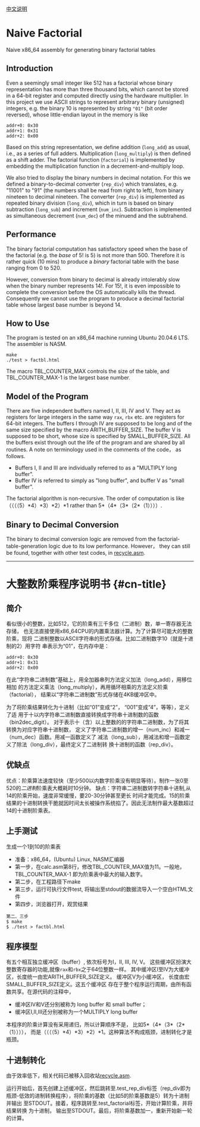 [中文说明](#cn-title)
# Naive Factorial

Naive x86_64 assembly for generating binary factorial tables

## Introduction

Even a seemingly small integer like 512 has a factorial whose binary representation has more than three thousand bits, which cannot be stored in a 64-bit register and computed directly using the hardware multiplier. In this project we use ASCII strings to represent arbitrary binary (unsigned) integers, e.g. the binary 10 is represented by string `"01"` (bit order reversed), whose little-endian
layout in the memory is like

```
addr+0: 0x30
addr+1: 0x31
addr+2: 0x00
```
Based on this string representation, we define addition (`long_add`) as usual, i.e., as a series of full adders. Multiplication (`long_multiply`) is then defined as a shift adder. The factorial function  (`factorial`) is implemented by embedding the multiplication function in a decrement-and-multiply loop.

We also tried to display the binary numbers in decimal notation. For this we defined a binary-to-decimal converter (`rep_div`) which translates, e.g. "11001" to "91" (the numbers shall be read from right to left), from binary nineteen to decimal nineteen. The converter (`rep_div`) is implemented as repeated binary division (`long_div`), which in turn is based on binary subtraction (`long_sub`) and  increment (`num_inc`). Subtraction is implemented as simultaneous decrement (`num_dec`) of the minuend and the subtrahend.

## Performance

The binary factorial computation has satisfactory speed when the base of the factorial (e.g. the *base* of 5! is 5) is not more than 500. Therefore it is rather quick (10 mins) to produce a
*binary* factorial table with the base ranging from 0 to 520. 

However, conversion from binary to decimal is already intolerably slow when the binary number represents 14!. For 15!, it is even impossible to complete the conversion before the OS automatically kills the thread. Consequently we cannot use the program to produce a decimal factorial table whose largest base number is beyond 14.

## How to Use

The program is tested on an x86_64 machine running Ubuntu 20.04.6 LTS. The assembler is NASM.
```
make
./test > factbl.html
```
The macro TBL_COUNTER_MAX controls the size of the table, and TBL_COUNTER_MAX-1 is the largest base number. 

## Model of the Program

There are five independent buffers named I, II, III, IV and V. They act as registers for large integers in the same way `rax`, `rbx` etc. are registers for 64-bit integers.  The  buffers I through IV are supposed to be long and of the same size specified by the macro ARITH_BUFFER_SIZE. The buffer V is supposed to be short, whose size is specified by SMALL_BUFFER_SIZE. All the buffers exist through out the life of the program and are shared by all routines. A note on terminology used in the comments of the code， as follows.

- Buffers I, II and III are individually referred to as a "MULTIPLY long buffer".
- Buffer IV is referred to simply as "long buffer", and buffer V as "small buffer".

The factorial algorithm is non-recursive. The order of computation is like （（（（5）\*4）\*3）\*2）\*1 rather than 5\*（4\*（3\*（2\*（1））））.

## Binary to Decimal Conversion

The binary to decimal conversion logic are removed from the factorial-table-generation logic due
 to its low performance. However， they can still be found, together with other test codes, in [recycle.asm](./recycle.asm).

****************

# 大整数阶乘程序说明书 {#cn-title}



##     简介      

看似很小的整数，比如512，它的阶乘有三千多位（二进制）数，单一寄存器无法存储，
也无法直接使用x86_64CPU的内置乘法器计算。为了计算尽可能大的整数阶乘，现将
二进制整数以ASCII字符串的形式存储。比如二进制数字10（就是十进制的2）用字符
串表示为“01”，在内存中是：
```
addr+0: 0x30
addr+1: 0x31
addr+2: 0x00
```
在此“字符串二进制数”基础上，用全加器串列方法定义加法（long_add），用移位相加
的方法定义乘法（long_multiply），再用循环相乘的方法定义阶乘（factorial），
结果以“字符串二进制数”形式存储在4KB缓冲区中。

为了将阶乘结果转化为十进制（比如“01”变成“2”， “001”变成“4”，等等），定义了适
用于十以内字符串二进制数直接转换成字符串十进制数的函数（bin2dec_digit）。
对于表示十（含）以上整数的的字符串二进制数，为了将其转换为对应字符串十进制数，
定义了字符串二进制数的增一（num_inc）和减一（num_dec）函数。用减一函数定义了
减法（long_sub），用减法和增一函数定义了除法（long_div），最终定义了二进制转
换十进制的函数（rep_div）。


##    优缺点     

优点：阶乘算法速度较快（至少500以内数字阶乘没有明显等待）。制作一张0至520的*二进制*阶乘表大概耗时10分钟。
缺点：字符串二进制数转字符串十进制,从14的阶乘开始，速度非常缓慢，要20-30分钟甚至更长
     时间才能完成。15的阶乘结果的十进制转换干脆就因时间太长被操作系统掐了。因此无法制作最大基数超过14的十进制阶乘表。


##   上手测试    


生成一个1到10的阶乘表

- 准备：x86_64，(Ubuntu) Linux, NASM汇编器
- 第一步，在calc.asm第8行，修改TBL_COUNTER_MAX值为11。一般地，TBL_COUNTER_MAX-1 即为阶乘表中最大的输入数字。
- 第二步，在工程路径下make
- 第三步，运行可执行文件test, 将输出至stdout的数据流导入一个空白HTML文件
- 第四步，浏览器打开，观赏结果

```
第二、三步
$ make
$ ./test > factbl.html
```

##   程序模型    


有五个相互独立缓冲区（buffer）, 依次标号为I，II, III, IV, V。
这些缓冲区扮演大整数寄存器的功能,就像`rax`和`rbx`之于64位整数一样。
其中缓冲区I至IV为大缓冲区，长度统一由宏ARITH_BUFFER_SIZE定义。
缓冲区V为小缓冲区， 长度由宏SMALL_BUFFER_SIZE定义。这五个缓冲区
存在于整个程序运行周期，由所有函数共享。在源代码的注释中，

- 缓冲区IV和V还分别被称为 long buffer 和 small buffer； 
- 缓冲区I,II,III还分别被称为一个MULTIPLY long buffer


本程序的阶乘计算没有采用递归，所以计算顺序不是， 比如5\*（4\*（3\*（2\*（1）））），
而是（（（（5）\*4）\*3）\*2）\*1。这种算法不构成瓶颈，进制转化才是瓶颈。


## 十进制转化


由于效率低下，相关代码已被移入回收站[recycle.asm](./recycle.asm).

运行开始后，首先创建上述缓冲区，然后跳转至.test_rep_div标签（rep_div即为
瓶颈-低效的进制转换程序），将阶乘的基数（比如5的阶乘基数是5）转为十进制并输出
至STDOUT。接着，程序跳转至.test_factorial标签，开始计算阶乘，并将结果转换
为十进制， 输出至STDOUT。最后，将阶乘基数加一，重新开始新一轮的计算。

